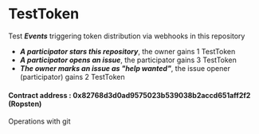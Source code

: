# TestToken
Test _**Events**_ triggering token distribution via webhooks in this repository
* _**A participator stars this repository**_, the owner gains 1 TestToken
* _**A participator opens an issue**_, the participator gains 3 TestToken
* _**The owner marks an issue as "help wanted"**_, the issue opener (participator) gains 2 TestToken

#### Contract address : 0x82768d3d0ad9575023b539038b2accd651aff2f2 (Ropsten)

Operations with git
